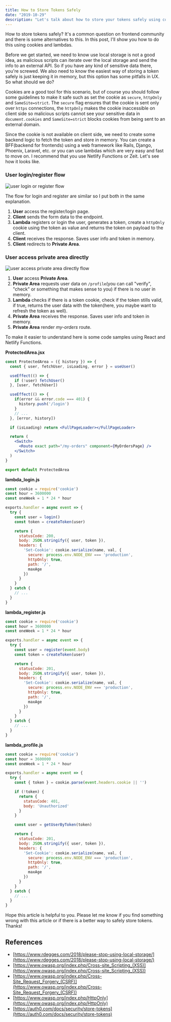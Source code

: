 ```yaml
---
title: How to Store Tokens Safely
date: "2019-10-29"
description: "Let's talk about how to store your tokens safely using cookies and lambdas."
---
```


How to store tokens safely? It's a common question on frontend community and there is some alternatives to this. In this post, I'll show you how to do this using cookies and lambdas.

Before we get started, we need to know use local storage is not a good idea, as malicious scripts can iterate over the local storage and send the info to an external API. So if you have any kind of sensitive data there, you're screwed. We also need to know the easiest way of storing a token safely is just keeping it in memory, but this option has some pitfalls in UX. So what should we do?

Cookies are a good tool for this scenario, but of course you should follow some guidelines to make it safe such as set the cookie as `secure`, `httpOnly` and `SameSite=strict`. The `secure` flag ensures that the cookie is sent only over `https` connections, the `httpOnly` makes the cookie inaccessible on client side so malicious scripts cannot see your sensitive data in `document.cookies` and `SameSite=strict` blocks cookies from being sent to an external domain.

Since the cookie is not available on client side, we need to create some backend logic to fetch the token and store in memory. You can create a BFF(backend for frontends) using a web framework like Rails, Django, Phoenix, Laravel, etc. or you can use lambdas which are very easy and fast to move on. I recommend that you use Netlify Functions or Zeit. Let's see how it looks like.

### User login/register flow

![user login or register flow](./login-or-register-flow_1.svg)

The flow for login and register are similar so I put both in the same explanation.

1. **User** access the register/login page.
2. **Client** sends the form data to the endpoint.
3. **Lambda** registers or login the user, generates a token, create a `httpOnly` cookie using the token as value and returns the token on payload to the client.
4. **Client** receives the response. Saves user info and token in memory.
5. **Client** redirects to **Private Area**.

### User access private area directly

![user access private area directly flow](./user-private-area.svg)

1. **User** access **Private Area**.
2. **Private Area** requests user data on `/profile`(you can call "verify", "check" or something that makes sense to you) if there is no user in memory.
3. **Lambda** checks if there is a token cookie, check if the token stills valid, if true, returns the user data with the token(here, you maybe want to refresh the token as well).
4. **Private Area** receives the response. Saves user info and token in memory.
5. **Private Area** render *my-orders* route.

To make it easier to understand here is some code samples using React and Netlify Functions.

**ProtectedArea.jsx**
```jsx
const ProtectedArea = ({ history }) => {
  const { user, fetchUser, isLoading, error } = useUser()

  useEffect(() => {
    if (!user) fetchUser()
  }, [user, fetchUser])

  useEffect(() => {
    if(error && error.code === 401) {
      history.push('/login')
    }
    // ...
  }, [error, history])

  if (isLoading) return <FullPageLoader></FullPageLoader>

  return (
    <Switch>
      <Route exact path="/my-orders" component={MyOrdersPage} />
    </Switch>
  )
}

export default ProtectedArea
```

**lambda_login.js**
```jsx
const cookie = require('cookie')
const hour = 3600000
const oneWeek = 1 * 24 * hour

exports.handler = async event => {
  try {
    const user = login()
    const token = createToken(user)

    return {
      statusCode: 200,
      body: JSON.stringify({ user, token }),
      headers: {
        'Set-Cookie': cookie.serialize(name, val, {
          secure: process.env.NODE_ENV === 'production',
          httpOnly: true,
          path: '/',
          maxAge
        })
      }
    }
  } catch {
    // ...
  }
}
```

**lambda_register.js**
```jsx
const cookie = require('cookie')
const hour = 3600000
const oneWeek = 1 * 24 * hour

exports.handler = async event => {
  try {
    const user = register(event.body)
    const token = createToken(user)

    return {
      statusCode: 201,
      body: JSON.stringify({ user, token }),
      headers: {
        'Set-Cookie': cookie.serialize(name, val, {
          secure: process.env.NODE_ENV === 'production',
          httpOnly: true,
          path: '/',
          maxAge
        })
      }
    }
  } catch {
    // ...
  }
}
```

**lambda_profile.js**
```jsx
const cookie = require('cookie')
const hour = 3600000
const oneWeek = 1 * 24 * hour

exports.handler = async event => {
  try {
    const { token } = cookie.parse(event.headers.cookie || '')

    if (!token) {
      return {
        statusCode: 401,
        body: 'Unauthorized'
      }
    }

    const user = getUserByToken(token)

    return {
      statusCode: 201,
      body: JSON.stringify({ user, token }),
      headers: {
        'Set-Cookie': cookie.serialize(name, val, {
          secure: process.env.NODE_ENV === 'production',
          httpOnly: true,
          path: '/',
          maxAge
        })
      }
    }
  } catch {
    // ...
  }
}
```

Hope this article is helpful to you. Please let me know if you find something wrong with this article or if there is a better way to safely store tokens. Thanks!

## References
- [https://www.rdegges.com/2018/please-stop-using-local-storage/](https://www.rdegges.com/2018/please-stop-using-local-storage/)
- [https://www.owasp.org/index.php/Cross-site_Scripting_(XSS)](https://www.owasp.org/index.php/Cross-site_Scripting_(XSS))
- [https://www.owasp.org/index.php/Cross-Site_Request_Forgery_(CSRF)](https://www.owasp.org/index.php/Cross-Site_Request_Forgery_(CSRF))
- [https://www.owasp.org/index.php/HttpOnly](https://www.owasp.org/index.php/HttpOnly)
- [https://auth0.com/docs/security/store-tokens](https://auth0.com/docs/security/store-tokens)





